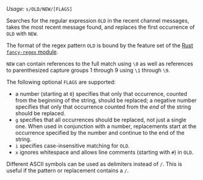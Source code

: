 *Usage:* `s/OLD/NEW/[FLAGS]`

Searches for the regular expression `OLD` in the recent channel messages, takes the most recent message found, and replaces the first occurrence of `OLD` with `NEW`.

The format of the regex pattern `OLD` is bound by the feature set of the [Rust `fancy-regex` module](https://docs.rs/fancy-regex/).

`NEW` can contain references to the full match using `\0` as well as references to parenthesized capture groups 1 through 9 using `\1` through `\9`.

The following optional `FLAGS` are supported:

* a number (starting at `0`) specifies that only that occurrence, counted from the beginning of the string, should be replaced; a negative number specifies that only that occurrence counted from the *end* of the string should be replaced.
* `g` specifies that all occurrences should be replaced, not just a single one. When used in conjunction with a number, replacements start at the occurrence specified by the number and continue to the end of the string.
* `i` specifies case-insensitive matching for `OLD`.
* `x` ignores whitespace and allows line comments (starting with `#`) in `OLD`.

Different ASCII symbols can be used as delimiters instead of `/`. This is useful if the pattern or replacement contains a `/`.
